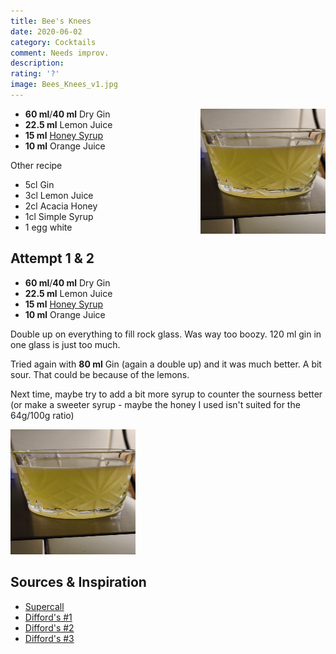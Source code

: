```yaml
---
title: Bee's Knees
date: 2020-06-02
category: Cocktails
comment: Needs improv.
description: 
rating: '?'
image: Bees_Knees_v1.jpg
---
```

<img src="Bees_Knees_v1.jpg" width="200px" height="200px" style="float: right;">

 - **60 ml**/**40 ml** Dry Gin 
 - **22.5 ml** Lemon Juice
 - **15 ml** [Honey Syrup](/Cocktails/Sirups.html)
 - **10 ml** Orange Juice

Other recipe

 - 5cl Gin
 - 3cl Lemon Juice
 - 2cl Acacia Honey
 - 1cl Simple Syrup
 - 1 egg white

<p style="clear: right; display: block;"></p>

## Attempt 1 & 2 
 - **60 ml**/**40 ml** Dry Gin 
 - **22.5 ml** Lemon Juice
 - **15 ml** [Honey Syrup](/Cocktails/Sirups.html)
 - **10 ml** Orange Juice
    

 Double up on everything to fill rock glass. Was way too boozy. 120 ml gin in one glass is just too much.

 Tried again with **80 ml** Gin (again a double up) and it was much better. A bit sour. That could be because of the lemons. 

 Next time, maybe try to add a bit more syrup to counter the sourness better (or make a sweeter syrup - maybe the honey I used isn't suited for the 64g/100g ratio)

<img src="Bees_Knees_v1.jpg" width="200px" height="200px">

## Sources & Inspiration
 - [Supercall](https://www.supercall.com/recipe/bees-knees)
 - [Difford's #1](https://www.diffordsguide.com/cocktails/recipe/195/bees-knees-1)
 - [Difford's #2](https://www.diffordsguide.com/cocktails/recipe/196/bees-knees-2)
 - [Difford's #3](https://www.diffordsguide.com/cocktails/recipe/2144/bees-knees-3)




 [version1]: Bees_Knees_v1.jpg  

 